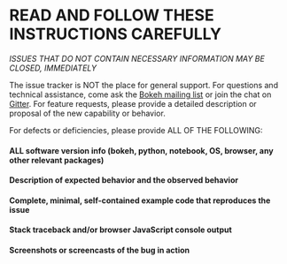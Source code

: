 # READ AND FOLLOW THESE INSTRUCTIONS CAREFULLY

*ISSUES THAT DO NOT CONTAIN NECESSARY INFORMATION MAY BE CLOSED, IMMEDIATELY*

The issue tracker is NOT the place for general support. For questions and
technical assistance, come ask the [Bokeh mailing list](https://groups.google.com/a/continuum.io/forum/#!forum/bokeh) or join the chat on [Gitter](https://gitter.im/bokeh/bokeh). For feature requests, please provide a detailed description or proposal of the new capability or behavior.

For defects or deficiencies, please provide ALL OF THE FOLLOWING:

#### ALL software version info (bokeh, python, notebook, OS, browser, any other relevant packages)

#### Description of expected behavior and the observed behavior

#### Complete, minimal, self-contained example code that reproduces the issue

#### Stack traceback and/or browser JavaScript console output

#### Screenshots or screencasts of the bug in action

